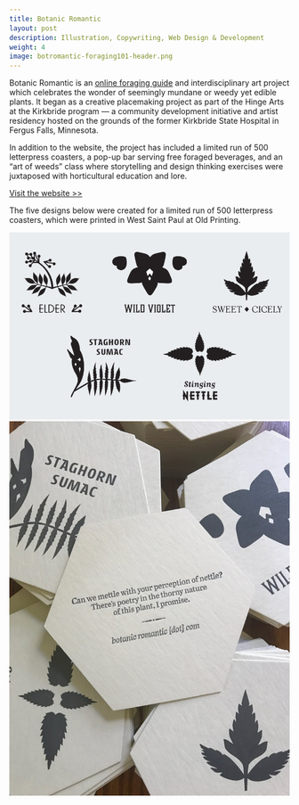 ```yaml
---
title: Botanic Romantic
layout: post
description: Illustration, Copywriting, Web Design & Development
weight: 4
image: botromantic-foraging101-header.png
---
```


Botanic Romantic is an [online foraging guide](http://www.botanicromantic.com) and interdisciplinary art project which celebrates the wonder of seemingly mundane or weedy yet edible plants. It began as a creative placemaking project as part of the Hinge Arts at the Kirkbride program — a community development initiative and artist residency hosted on the grounds of the former Kirkbride State Hospital in Fergus Falls, Minnesota.

In addition to the website, the project has included a limited run of 500 letterpress coasters, a pop-up bar serving free foraged beverages, and an “art of weeds” class where storytelling and design thinking exercises were juxtaposed with horticultural education and lore.

[Visit the website >>](http://www.botanicromantic.com)

The five designs below were created for a limited run of 500 letterpress coasters, which were printed in West Saint Paul at Old Printing. 

![Photo of Coasters](/assets/img/letterpress.png)
![Photo of Coasters](/assets/img/Coasters.jpg)
